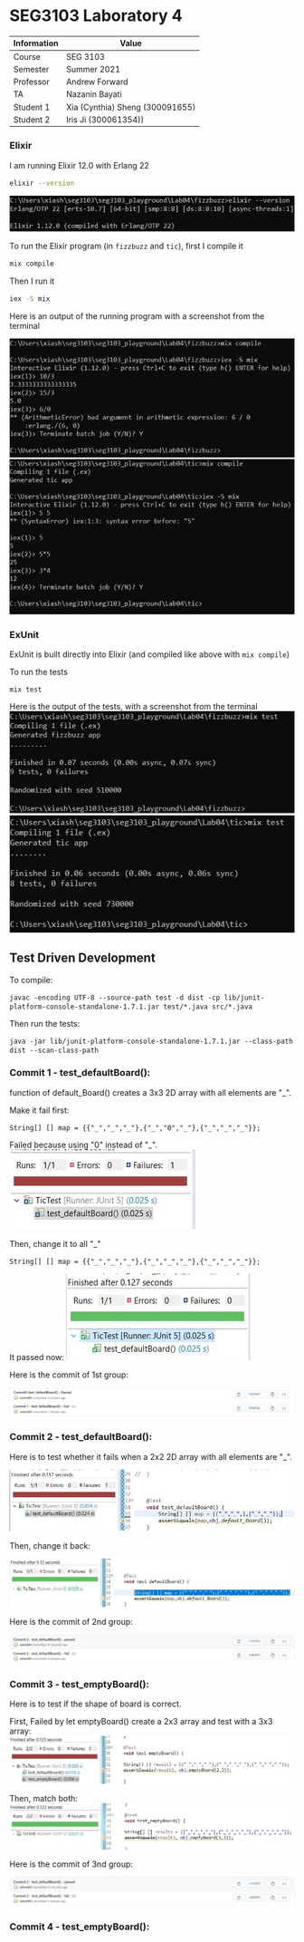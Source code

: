 # SEG3103 Laboratory 4

| Information | Value |
| --- | --- |
| Course | SEG 3103 |
| Semester | Summer 2021 |
| Professor | Andrew Forward |
| TA | Nazanin Bayati |
| Student 1 | Xia (Cynthia) Sheng (300091655) |
| Student 2 | Iris Ji (300061354)) |


### Elixir

I am running Elixir 12.0 with Erlang 22

```bash
elixir --version
```
![version](assets/elixir-version.JPG)

To run the Elixir program (in `fizzbuzz` and `tic`), first I compile it

```bash
mix compile
```

Then I run it

```bash
iex -S mix
```

Here is an output of the running program with a screenshot from the terminal

![compile](assets/elixir-fb.JPG)
![compile](assets/elixir-tic.JPG)

### ExUnit

ExUnit is built directly into Elixir (and compiled like above with `mix compile`)

To run the tests

```
mix test
```

Here is the output of the tests, with a screenshot from the terminal
![test](assets/elixir-fbtest.JPG)
![test](assets/elixir-tictest.JPG)


## Test Driven Development

To compile:

    javac -encoding UTF-8 --source-path test -d dist -cp lib/junit-platform-console-standalone-1.7.1.jar test/*.java src/*.java

Then run the tests:

```
java -jar lib/junit-platform-console-standalone-1.7.1.jar --class-path dist --scan-class-path
```


### Commit 1 - test_defaultBoard():

function of default_Board() creates a 3x3 2D array with all elements are "_".

Make it fail first:
```
String[] [] map = {{"_","_","_"},{"_","0","_"},{"_","_","_"}};
```

Failed because using "0" instead of "_".
![TDD](assets/fail1.JPG)

Then, change it to all "_" 

```
String[] [] map = {{"_","_","_"},{"_","_","_"},{"_","_","_"}};
```

It passed now:
![TDD](assets/pass1.JPG)

Here is the commit of 1st group:

![image](assets/group1.JPG)


### Commit 2 - test_defaultBoard():

Here is to test whether it fails when a 2x2 2D array with all elements are "_".

![TDD](assets/fail2.JPG)

Then, change it back:

![TDD](assets/pass2.JPG)

Here is the commit of 2nd group:

![image](assets/group2.JPG)

### Commit 3 - test_emptyBoard():

Here is to test if the shape of board is correct. 

First, Failed by let emptyBoard() create a 2x3 array and test with a 3x3 array:
![TDD](assets/fail3.JPG)

Then, match both:
![TDD](assets/pass3.JPG)

Here is the commit of 3nd group:

![image](assets/group2.JPG)

### Commit 4 - test_emptyBoard():

